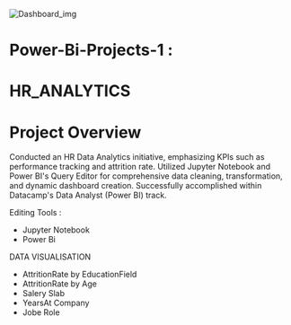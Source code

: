 ![Dashboard_img](https://github.com/Alok-Kumar-Roul/Power-Bi-Projects-1/assets/79954408/c5b0a52d-7c65-4326-bbbb-53005422ea6e)

# Power-Bi-Projects-1 :

# **HR_ANALYTICS**

# Project Overview

Conducted an HR Data Analytics initiative, emphasizing KPIs such as performance tracking and attrition rate. Utilized Jupyter Notebook and Power BI's Query Editor for comprehensive data cleaning, transformation, and dynamic dashboard creation. Successfully accomplished within Datacamp's Data Analyst (Power BI) track.

Editing Tools :
- Jupyter Notebook
- Power Bi

DATA VISUALISATION
- AttritionRate by EducationField
- AttritionRate by Age
- Salery Slab
- YearsAt Company
- Jobe Role
